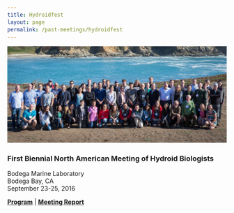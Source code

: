 ```yaml
---
title: Hydroidfest
layout: page
permalink: /past-meetings/hydroidfest
---
```



![Hydroidfest 2016 Group Photo](/assets/images/Hydoidfest2016GroupShot-1.jpg)
### First Biennial North American Meeting of Hydroid Biologists
Bodega Marine Laboratory  
Bodega Bay, CA  
September 23-25, 2016  

[**Program**](/assets/pdfs/Hydroidfest2016Program.pdf) | 
[**Meeting Report**](/assets/pdfs/Dupre_HydroidFest2016-MeetingReport_2017.pdf)


